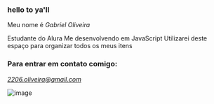 ### hello to ya'll

Meu nome é *Gabriel Oliveira*

Estudante do Alura
Me desenvolvendo em JavaScript
Utilizarei deste espaço para organizar todos os meus itens

### Para entrar em contato comigo:

*2206.oliveira@gmail.com*

![image](https://github.com/2007-oliveira/hello/assets/169158435/0b5d24bc-ba7d-4cab-962f-b03c39e843cf)



















